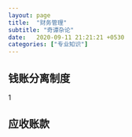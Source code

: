 ```yaml
---
layout: page
title:  "财务管理"
subtitle: "奇谭杂论"
date:   2020-09-11 21:21:21 +0530
categories: ["专业知识"]
---
```


## 钱账分离制度
1
## 应收账款